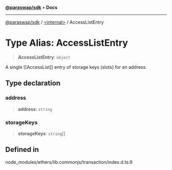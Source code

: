 [**@paraswap/sdk**](../../README.md) • **Docs**

***

[@paraswap/sdk](../../globals.md) / [\<internal\>](../README.md) / AccessListEntry

# Type Alias: AccessListEntry

> **AccessListEntry**: `object`

A single [[AccessList]] entry of storage keys (slots) for an address.

## Type declaration

### address

> **address**: `string`

### storageKeys

> **storageKeys**: `string`[]

## Defined in

node\_modules/ethers/lib.commonjs/transaction/index.d.ts:9

